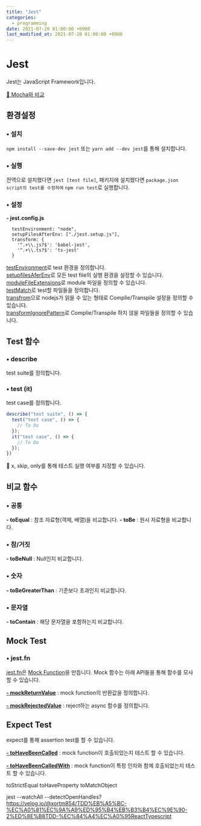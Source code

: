 ```yaml
---
title: "Jest"
categories: 
  - programming
date: 2021-07-20 01:00:00 +0900
last_modified_at: 2021-07-20 01:00:00 +0900
---
```


# Jest
Jest는 JavaScript Framework입니다.

[🔎 Mocha와 비교]()

## 환경설정

### • 설치
`npm install --save-dev jest` 또는 `yarn add --dev jest`를 통해 설치합니다.

### • 실행
전역으로 설치했다면 `jest [test file]`, 패키지에 설치했다면 `package.json script의 test를 수정하여` `npm run test`로 실행합니다.

### • 설정
**\- jest.config.js**
```
  testEnvironment: "node",
  setupFilesAfterEnv: ["./jest.setup.js"],
  transform: {
    '^.+\\.js?$': 'babel-jest',
    '^.+\\.ts?$': 'ts-jest'
  }
```
[testEnvironment](https://jestjs.io/docs/configuration#testenvironment-string)로 test 환경을 정의합니다.  
[setupfilesAferEnv](https://jestjs.io/docs/configuration#setupfilesafterenv-array)로 모든 test file의 실행 환경을 설정할 수 있습니다.  
[moduleFileExtensions](https://jestjs.io/docs/configuration#modulefileextensions-arraystring)로 module 파일을 정의할 수 있습니다.  
[testMatch](https://jestjs.io/docs/configuration#testmatch-arraystring)로 test할 파일들을 정의합니다.  
[transfrom](https://jestjs.io/docs/configuration#transform-objectstring-pathtotransformer--pathtotransformer-object)으로 nodejs가 읽을 수 있는 형태로 Complie/Transpile 설정을 정의할 수 있습니다.  
[transformIgnorePattern](https://jestjs.io/docs/configuration#transformignorepatterns-arraystring)로 Complie/Transpile 하지 않을 파일들을 정의할 수 있습니다.

## Test 함수
### • describe
test suite를 정의합니다.

### • test (it)
test case를 정의합니다.

```js
describe("test suite", () => {
  test("test case", () => {
    // To Do
  });
  it("test case", () => {
    // To Do
  });
})
```
🔎 x, skip, only를 통해 테스트 실행 여부를 지정할 수 있습니다.

## 비교 함수
### • 공통
**\- toEqual** : 참조 자료형(객체, 배열)을 비교합니다.
**\- toBe** : 원시 자료형을 비교합니다.

### • 참/거짓
**\- toBeNull** : Null인지 비교합니다.

### • 숫자
**\- toBeGreaterThan** : 기준보다 초과인지 비교합니다.

### • 문자열
**\- toContain** : 해당 문자열을 포함하는지 비교합니다.

## Mock Test
### • jest.fn
[jest.fn](https://jestjs.io/docs/jest-object#jestfnimplementation)은 [Mock Function](https://jestjs.io/docs/mock-function-api)을 만듭니다. Mock 함수는 아래 API들을 통해 함수를 모사할 수 있습니다.

**[\- mockReturnValue](https://jestjs.io/docs/mock-function-api#mockfnmockreturnvaluevalue)** : mock function의 반환값을 정의합니다.

**[\- mockRejectedValue](https://jestjs.io/docs/mock-function-api#mockfnmockrejectedvaluevalue)** : reject하는 async 함수를 정의합니다.

## Expect Test
expect를 통해 assertion test를 할 수 있습니다.

**[\- toHaveBeenCalled](https://jestjs.io/docs/expect#tohavebeencalled)** : mock function이 호출되었는지 테스트 할 수 있습니다.

**[\- toHaveBeenCalledWith](https://jestjs.io/docs/expect#tohavebeencalled)** : mock function이 특정 인자와 함께 호출되었는지 테스트 할 수 있습니다.

toStrictEqual
toHaveProperty
toMatchObject

jest --watchAll --detectOpenHandles?
https://velog.io/@xortm854/TDD%EB%A5%BC-%EC%A0%81%EC%9A%A9%ED%95%B4%EB%B3%B4%EC%9E%90-2%ED%8E%B8TDD-%EC%84%A4%EC%A0%95ReactTypescript